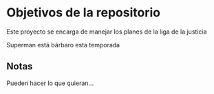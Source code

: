 # Objetivos de la repositorio

Este proyecto se encarga de manejar los planes de la liga de la justicia

Superman está bárbaro esta temporada

## Notas
Pueden hacer lo que quieran...

